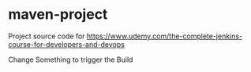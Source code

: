 # maven-project
Project source code for https://www.udemy.com/the-complete-jenkins-course-for-developers-and-devops


Change Something to trigger the Build
